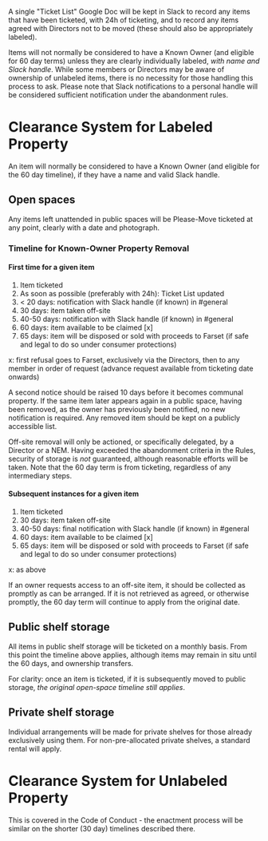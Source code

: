 A single "Ticket List" Google Doc will be kept in Slack to record any items that have been ticketed, with 24h of ticketing, and to record any items agreed with Directors not to be moved (these should also be appropriately labeled).

Items will not normally be considered to have a Known Owner (and eligible for 60 day terms) unless they are clearly individually labeled, _with name and Slack handle_. While some members or Directors may be aware of ownership of unlabeled items, there is no necessity for those handling this process to ask. Please note that Slack notifications to a personal handle will be considered sufficient notification under the abandonment rules.

# Clearance System for Labeled Property

An item will normally be considered to have a Known Owner (and eligible for the 60 day timeline), if they have a name and valid Slack handle.

## Open spaces

Any items left unattended in public spaces will be Please-Move ticketed at any point, clearly with a date and photograph.

### Timeline for Known-Owner Property Removal

#### First time for a given item

1. Item ticketed
2. As soon as possible (preferably with 24h): Ticket List updated
3. &lt; 20 days: notification with Slack handle (if known) in #general
4. 30 days: item taken off-site
5. 40-50 days: notification with Slack handle (if known) in #general
6. 60 days: item available to be claimed [x]
7. 65 days: item will be disposed or sold with proceeds to Farset (if safe and legal to do so under consumer protections)

x: first refusal goes to Farset, exclusively via the Directors, then to any member in order of request (advance request available from ticketing date onwards)

A second notice should be raised 10 days before it becomes communal property. If the same item later appears again in a public space, having been removed, as the owner has previously been notified, no new notification is required. Any removed item should be kept on a publicly accessible list.

Off-site removal will only be actioned, or specifically delegated, by a Director or a NEM. Having exceeded the abandonment criteria in the Rules, security of storage is _not_ guaranteed, although reasonable efforts will be taken. Note that the 60 day term is from ticketing, regardless of any intermediary steps.

#### Subsequent instances for a given item

1. Item ticketed
2. 30 days: item taken off-site
3. 40-50 days: final notification with Slack handle (if known) in #general
4. 60 days: item available to be claimed [x]
5. 65 days: item will be disposed or sold with proceeds to Farset (if safe and legal to do so under consumer protections)

x: as above

If an owner requests access to an off-site item, it should be collected as promptly as can be arranged. If it is not retrieved as agreed, or otherwise promptly, the 60 day term will continue to apply from the original date.

## Public shelf storage

All items in public shelf storage will be ticketed on a monthly basis. From this point the timeline above applies, although items may remain in situ until the 60 days, and ownership transfers.

For clarity: once an item is ticketed, if it is subsequently moved to public storage, _the original open-space timeline still applies_.

## Private shelf storage

Individual arrangements will be made for private shelves for those already exclusively using them. For non-pre-allocated private shelves, a standard rental will apply.

# Clearance System for Unlabeled Property

This is covered in the Code of Conduct - the enactment process will be similar on the shorter (30 day) timelines described there.
